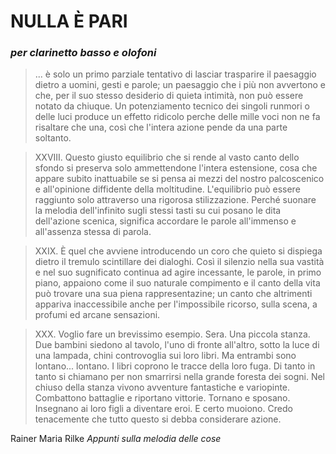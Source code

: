 # NULLA È PARI

### *per clarinetto basso e olofoni*

>... è solo un primo parziale tentativo di lasciar trasparire il paesaggio dietro a uomini, gesti e parole; un paesaggio che i più non avvertono e che, per il suo stesso desiderio di quieta intimità, non può essere notato da chiuque. Un potenziamento tecnico dei singoli runmori o delle luci produce un effetto ridicolo perche delle mille voci non ne fa risaltare che una, così che l'intera azione pende da una parte soltanto.

>XXVIII. Questo giusto equilibrio che si rende al vasto canto dello sfondo si preserva solo ammettendone l'intera estensione, cosa che appare subito inattuabile se si pensa
ai mezzi del nostro palcoscenico e all'opinione diffidente della moltitudine. L'equilibrio può essere raggiunto solo attraverso una rigorosa stilizzazione. Perché suonare la melodia dell'infinito sugli stessi tasti su cui posano le dita dell'azione scenica, significa accordare le parole all'immenso e all'assenza stessa di parola.

>XXIX. È quel che avviene introducendo un coro che quieto si dispiega dietro il tremulo scintillare dei dialoghi. Così il silenzio nella sua vastità e nel suo sugnificato continua ad agire incessante, le parole, in primo piano, appaiono come il suo naturale compimento e il canto della vita può trovare una sua piena rappresentazine; un canto che altrimenti appariva inaccessibile anche per l'impossibile ricorso, sulla scena, a profumi ed arcane sensazioni.

>XXX. Voglio fare un brevissimo esempio. Sera. Una piccola stanza. Due bambini siedono al tavolo, l'uno di fronte all'altro, sotto la luce di una lampada, chini controvoglia sui loro libri. Ma entrambi sono lontano... lontano. I libri coprono le tracce della loro fuga. Di tanto in tanto si chiamano per non smarrirsi nella grande foresta dei sogni. Nel chiuso della stanza vivono avventure fantastiche e variopinte. Combattono battaglie e riportano vittorie. Tornano e sposano. Insegnano ai loro figli a diventare eroi. E certo muoiono. Credo tenacemente che tutto questo si debba considerare azione.

Rainer Maria Rilke
*Appunti sulla melodia delle cose*
